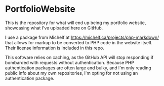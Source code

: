 # PortfolioWebsite

This is the repository for what will end up being my portfolio website, showcasing what I've uploaded here on GitHub.

I use a package from Michelf at https://michelf.ca/projects/php-markdown/ that allows for markup to be converted to PHP code in the website itself. Their license information is included in this repo.

This software relies on caching, as the GitHub API will stop responding if bombarded with requests without authentication. Because PHP authentication packages are often large and bulky, and I'm only reading public info about my own repositories, I'm opting for not using an authentication package.
